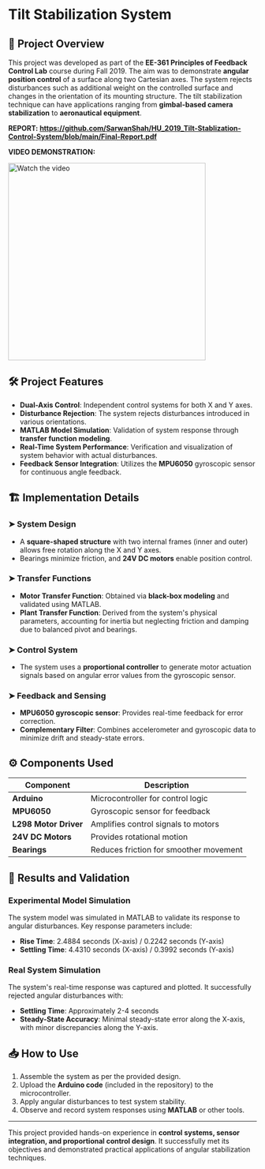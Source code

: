 # Tilt Stabilization System

## 📌 Project Overview  
This project was developed as part of the **EE-361 Principles of Feedback Control Lab** course during Fall 2019. The aim was to demonstrate **angular position control** of a surface along two Cartesian axes. The system rejects disturbances such as additional weight on the controlled surface and changes in the orientation of its mounting structure. The tilt stabilization technique can have applications ranging from **gimbal-based camera stabilization** to **aeronautical equipment**.

**REPORT: https://github.com/SarwanShah/HU_2019_Tilt-Stablization-Control-System/blob/main/Final-Report.pdf**

**VIDEO DEMONSTRATION:**

<a href="https://www.youtube.com/watch?v=KZVrodOSyYc" target="_blank">
    <img src="https://img.youtube.com/vi/KZVrodOSyYc/maxresdefault.jpg" alt="Watch the video" width="400">
</a>


## 🛠 Project Features  
- **Dual-Axis Control**: Independent control systems for both X and Y axes.
- **Disturbance Rejection**: The system rejects disturbances introduced in various orientations.
- **MATLAB Model Simulation**: Validation of system response through **transfer function modeling**.
- **Real-Time System Performance**: Verification and visualization of system behavior with actual disturbances.
- **Feedback Sensor Integration**: Utilizes the **MPU6050** gyroscopic sensor for continuous angle feedback.

## 🏗 Implementation Details  

### ➤ **System Design**  
- A **square-shaped structure** with two internal frames (inner and outer) allows free rotation along the X and Y axes.
- Bearings minimize friction, and **24V DC motors** enable position control.
  
### ➤ **Transfer Functions**  
- **Motor Transfer Function**: Obtained via **black-box modeling** and validated using MATLAB.
- **Plant Transfer Function**: Derived from the system's physical parameters, accounting for inertia but neglecting friction and damping due to balanced pivot and bearings.
  
### ➤ **Control System**  
- The system uses a **proportional controller** to generate motor actuation signals based on angular error values from the gyroscopic sensor.
  
### ➤ **Feedback and Sensing**  
- **MPU6050 gyroscopic sensor**: Provides real-time feedback for error correction.
- **Complementary Filter**: Combines accelerometer and gyroscopic data to minimize drift and steady-state errors.

## ⚙ Components Used  
| Component              | Description                           |
|------------------------|---------------------------------------|
| **Arduino**            | Microcontroller for control logic     |
| **MPU6050**            | Gyroscopic sensor for feedback        |
| **L298 Motor Driver**  | Amplifies control signals to motors   |
| **24V DC Motors**      | Provides rotational motion            |
| **Bearings**           | Reduces friction for smoother movement|

## 🧪 Results and Validation  

### Experimental Model Simulation  
The system model was simulated in MATLAB to validate its response to angular disturbances. Key response parameters include:
- **Rise Time**: 2.4884 seconds (X-axis) / 0.2242 seconds (Y-axis)
- **Settling Time**: 4.4310 seconds (X-axis) / 0.3992 seconds (Y-axis)

### Real System Simulation  
The system's real-time response was captured and plotted. It successfully rejected angular disturbances with:
- **Settling Time**: Approximately 2-4 seconds  
- **Steady-State Accuracy**: Minimal steady-state error along the X-axis, with minor discrepancies along the Y-axis.

## 📥 How to Use  
1. Assemble the system as per the provided design.
2. Upload the **Arduino code** (included in the repository) to the microcontroller.
3. Apply angular disturbances to test system stability.
4. Observe and record system responses using **MATLAB** or other tools.

---

This project provided hands-on experience in **control systems, sensor integration, and proportional control design**. It successfully met its objectives and demonstrated practical applications of angular stabilization techniques.
